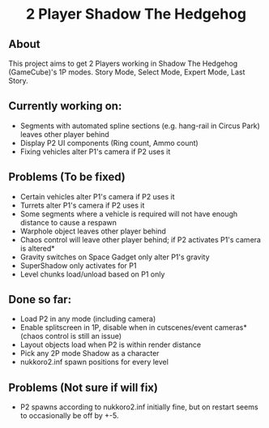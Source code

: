 <div align="center"><h1>2 Player Shadow The Hedgehog</h1></div>


## About
This project aims to get 2 Players working in Shadow The Hedgehog (GameCube)'s 1P modes.
Story Mode, Select Mode, Expert Mode, Last Story.

## Currently working on:
* Segments with automated spline sections (e.g. hang-rail in Circus Park) leaves other player behind
* Display P2 UI components (Ring count, Ammo count)
* Fixing vehicles alter P1's camera if P2 uses it


## Problems (To be fixed)

* Certain vehicles alter P1's camera if P2 uses it
* Turrets alter P1's camera if P2 uses it
* Some segments where a vehicle is required will not have enough distance to cause a respawn
* Warphole object leaves other player behind
* Chaos control will leave other player behind; if P2 activates P1's camera is altered*
* Gravity switches on Space Gadget only alter P1's gravity
* SuperShadow only activates for P1
* Level chunks load/unload based on P1 only


## Done so far:
* Load P2 in any mode (including camera)
* Enable splitscreen in 1P, disable when in cutscenes/event cameras* (chaos control is still an issue)
* Layout objects load when P2 is within render distance
* Pick any 2P mode Shadow as a character
* nukkoro2.inf spawn positions for every level


## Problems (Not sure if will fix)
* P2 spawns according to nukkoro2.inf initially fine, but on restart seems to occasionally be off by +-5.